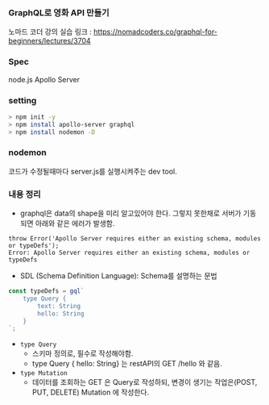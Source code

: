 ### GraphQL로 영화 API 만들기

노마드 코더 강의 실습
링크 : https://nomadcoders.co/graphql-for-beginners/lectures/3704

### Spec
node.js
Apollo Server

### setting
```sh
> npm init -y
> npm install apollo-server graphql
> npm install nodemon -D
```

### nodemon
코드가 수정될때마다 server.js를 실행시켜주는 dev tool. 


### 내용 정리
* graphql은 data의 shape을 미리 알고있어야 한다. 그렇지 못한채로 서버가 기동되면 아래와 같은 에러가 발생함.
```
throw Error('Apollo Server requires either an existing schema, modules or typeDefs');
Error: Apollo Server requires either an existing schema, modules or typeDefs
```
* SDL (Schema Definition Language): Schema를 설명하는 문법
```javascript 
const typeDefs = gql`
    type Query {
        text: String
        hello: String
    }    
`;
```
* `type Query`
    * 스키마 정의로, 필수로 작성해야함.
    * type Query { hello: String} 는 restAPI의 GET /hello 와 같음.
* `type Mutation`
    * 데이터를 조회하는 GET 은 Query로 작성하되, 변경이 생기는 작업은(POST, PUT, DELETE) Mutation 에 작성한다.








